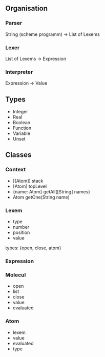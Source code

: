 Organisation
------------

### Parser

String (scheme programm) -> List of Lexems

### Lexer

List of Lexems -> Expression

### Interpreter

Expression -> Value

Types
-----

 - Integer
 - Real
 - Boolean
 - Function
 - Variable
 - Unset

Classes
-------

### Context

 - [[Atom]] stack
 - [Atom] topLevel
 - {name: Atom} getAll([String] names)
 - Atom getOne(String name)

### Lexem

 - type
 - number
 - position
 - value

types: {open, close, atom}

### Expression

### Molecul

 - open
 - list
 - close
 - value
 - evaluated

### Atom

 - lexem
 - value
 - evaluated
 - type


